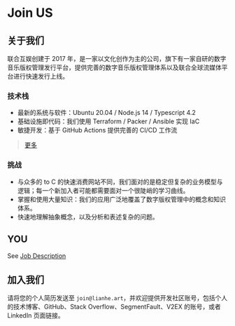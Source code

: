 # Join US

## 关于我们

联合互娱创建于 2017 年，是一家以文化创作为主的公司，旗下有一家自研的数字音乐版权管理发行平台，提供完善的数字音乐版权管理体系以及联合全球流媒体平台进行快速发行上线。

### 技术栈

- 最新的系统与软件：Ubuntu 20.04 / Node.js 14 / Typescript 4.2
- 基础设施即代码：我们使用 Terraform / Packer / Ansible 实现 IaC
- 敏捷开发：基于 GitHub Actions 提供完善的 CI/CD 工作流

> [更多](https://github.com/UnionMusic/Tech-Stacks)

### 挑战

- 与众多的 to C 的快速消费网站不同，我们面对的是稳定但复杂的业务模型与逻辑；每一个新加入者可能都需要面对一个很陡峭的学习曲线。
- 掌握和使用大量知识：我们的应用广泛地覆盖了数字版权管理中的概念和知识体系。
- 快速地理解抽象概念，以及分析和表述复杂的问题。

## YOU

See [Job Description](job-description.md)

## 加入我们

请将您的个人简历发送至 `join@lianhe.art`，并欢迎提供开发社区账号，包括个人的技术博客、GitHub、Stack Overflow、SegmentFault、V2EX 的账号，或者 LinkedIn 页面链接。 
